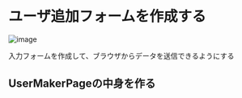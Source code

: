 # ユーザ追加フォームを作成する

![image](https://github.com/user-attachments/assets/bec3f8bb-f715-48a0-9aa3-c509c6d756b5)

入力フォームを作成して、ブラウザからデータを送信できるようにする

## UserMakerPageの中身を作る




